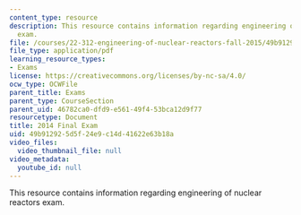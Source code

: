 ```yaml
---
content_type: resource
description: This resource contains information regarding engineering of nuclear reactors
  exam.
file: /courses/22-312-engineering-of-nuclear-reactors-fall-2015/49b912925d5f24e9c14d41622e63b18a_MIT22_312F15_final_2014.pdf
file_type: application/pdf
learning_resource_types:
- Exams
license: https://creativecommons.org/licenses/by-nc-sa/4.0/
ocw_type: OCWFile
parent_title: Exams
parent_type: CourseSection
parent_uid: 46782ca0-dfd9-e561-49f4-53bca12d9f77
resourcetype: Document
title: 2014 Final Exam
uid: 49b91292-5d5f-24e9-c14d-41622e63b18a
video_files:
  video_thumbnail_file: null
video_metadata:
  youtube_id: null
---
```

This resource contains information regarding engineering of nuclear reactors exam.